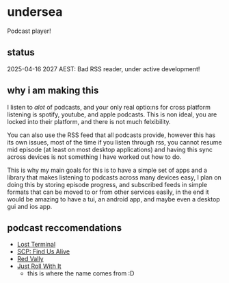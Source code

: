 # undersea
Podcast player!

## status
2025-04-16 2027 AEST: Bad RSS reader, under active development!

## why i am making this
I listen to *alot* of podcasts, and your only real optio:ns for cross platform listening is spotify, youtube, and apple podcasts. This is non ideal, you are locked into their platform, and there is not much felxibility.

You can also use the RSS feed that all podcasts provide, however this has its own issues, most of the time if you listen through rss, you cannot resume mid episode (at least on most desktop applications) and having this sync across devices is not something I have worked out how to do.

This is why my main goals for this is to have a simple set of apps and a library that makes listening to podcasts across many devices easy, I plan on doing this by storing episode progress, and subscribed feeds in simple formats that can be moved to or from other services easily, in the end it would be amazing to have a tui, an android app, and maybe even a desktop gui and ios app.

## podcast reccomendations
- [Lost Terminal](https://lostterminal.com/)
- [SCP: Find Us Alive](https://scp-wiki.wikidot.com/findusalivehub)
- [Red Vally](https://www.redvalleypod.com/)
- [Just Roll With It](https://jrwishow.com/en-aud/)
  - this is where the name comes from :D
